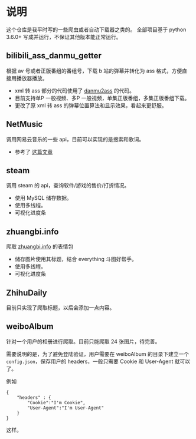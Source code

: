 # 说明

这个仓库是我平时写的一些爬虫或者自动下载器之类的。
全部项目基于 python 3.6.0+ 写成并运行，不保证其他版本能正常运行。

## bilibili_ass_danmu_getter

根据 av 号或者正版番组的番组号，下载 b 站的弹幕并转化为 ass 格式，方便直接用播放器播放。

+ xml 转 ass 部分的代码使用了 [danmu2ass](https://danmu2ass.codeplex.com/) 的代码。
+ 目前支持单P 一般视频、多P 一般视频，单集正版番组，多集正版番组下载。
+ 更改了原 xml 转 ass 的弹幕位置算法和显示效果，看起来更舒服。

## NetMusic

调用网易云音乐的一些 api，目前可以实现的是搜索和歌词。

+ 参考了 [这篇文章](http://moonlib.com/606.html)

## steam

调用 steam 的 api，查询软件/游戏的售价/打折情况。

+ 使用 MySQL 储存数据。
+ 使用多线程。
+ 可视化进度条

## zhuangbi.info

爬取 [zhuangbi.info](https://www.zhuangbi.info/) 的表情包

+ 储存图片使用其标题，结合 everything 斗图好帮手。
+ 使用多线程。
+ 可视化进度条

## ZhihuDaily

目前只实现了爬取标题，以后会添加一点内容。

## weiboAlbum

针对一个用户的相册进行爬取。目前只能爬取 24 张图片，待完善。

需要说明的是，为了避免登陆验证，用户需要在 weiboAlbum 的目录下建立一个`config.json`，保存用户的 headers，一般只需要 Cookie 和 User-Agent 就可以了。

例如
>>>
    {
        "headers" : {
            "Cookie":"I'm Cookie",
            "User-Agent":"I'm User-Agent"
        }
    }

这样。